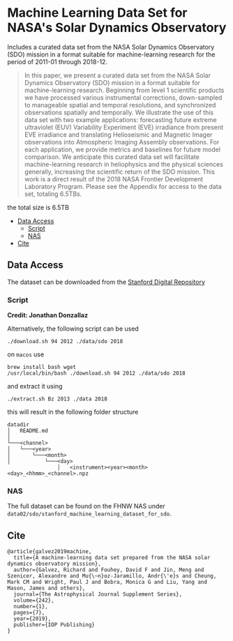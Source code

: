 # Machine Learning Data Set for NASA's Solar Dynamics Observatory <!-- omit in toc -->

Includes a curated data set from the NASA Solar Dynamics Observatory (SDO) mission in a format suitable for machine-learning research for the period of 2011-01 through 2018-12. 

>In this paper, we present a curated data set from the NASA Solar Dynamics Observatory (SDO) mission in a format suitable for machine-learning research. Beginning from level 1 scientific products we have processed various instrumental corrections, down-sampled to manageable spatial and temporal resolutions, and synchronized observations spatially and temporally. We illustrate the use of this data set with two example applications: forecasting future extreme ultraviolet (EUV) Variability Experiment (EVE) irradiance from present EVE irradiance and translating Helioseismic and Magnetic Imager observations into Atmospheric Imaging Assembly observations. For each application, we provide metrics and baselines for future model comparison. We anticipate this curated data set will facilitate machine-learning research in heliophysics and the physical sciences generally, increasing the scientific return of the SDO mission. This work is a direct result of the 2018 NASA Frontier Development Laboratory Program. Please see the Appendix for access to the data set, totaling 6.5TBs.

the total size is 6.5TB

- [Data Access](#data-access)
  - [Script](#script)
  - [NAS](#nas)
- [Cite](#cite)

## Data Access

The dataset can be downloaded from the [Stanford Digital Repository](https://purl.stanford.edu/nk828sc2920)

### Script

__Credit: Jonathan Donzallaz__

Alternatively, the following script can be used

```
./download.sh 94 2012 ./data/sdo 2018
```

on `macos` use

```
brew install bash wget
/usr/local/bin/bash ./download.sh 94 2012 ./data/sdo 2018
```

and extract it using 

```
./extract.sh Bz 2013 ./data 2018
```

this will result in the following folder structure

```
datadir
│   README.md  
│
└───<channel>
│   └───<year>
│       └───<month>
│           └───<day>
                │   <instrument><year><month><day>_<hhmm>_<channel>.npz
```

### NAS

The full dataset can be found on the FHNW NAS under `data02/sdo/stanford_machine_learning_dataset_for_sdo`.

## Cite

```
@article{galvez2019machine,
  title={A machine-learning data set prepared from the NASA solar dynamics observatory mission},
  author={Galvez, Richard and Fouhey, David F and Jin, Meng and Szenicer, Alexandre and Mu{\~n}oz-Jaramillo, Andr{\'e}s and Cheung, Mark CM and Wright, Paul J and Bobra, Monica G and Liu, Yang and Mason, James and others},
  journal={The Astrophysical Journal Supplement Series},
  volume={242},
  number={1},
  pages={7},
  year={2019},
  publisher={IOP Publishing}
}
```